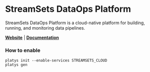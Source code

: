 # StreamSets DataOps Platform

StreamSets DataOps Platform is a cloud-native platform for building, running, and monitoring data pipelines. 

**[Website](https://streamsets.com/products/dataops-platform/)** | **[Documentation](https://docs.streamsets.com/portal/platform-controlhub/controlhub/UserGuide/GettingStarted/GettingStarted_title.html)** 

### How to enable

```
platys init --enable-services STREAMSETS_CLOUD
platys gen
```



